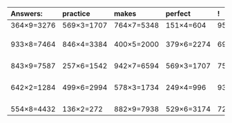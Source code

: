 | Answers: | practice | makes | perfect | ! |
| :--- | :--- | :--- | :--- | :--- |
| 364×9=3276 | 569×3=1707 | 764×7=5348 | 151×4=604 | 954×3=2862 | 
|   |   |   |   |   | 
|   |   |   |   |   | 
|   |   |   |   |   | 
| 933×8=7464 | 846×4=3384 | 400×5=2000 | 379×6=2274 | 693×8=5544 | 
|   |   |   |   |   | 
|   |   |   |   |   | 
|   |   |   |   |   | 
|   |   |   |   |   | 
| 843×9=7587 | 257×6=1542 | 942×7=6594 | 569×3=1707 | 759×3=2277 | 
|   |   |   |   |   | 
|   |   |   |   |   | 
|   |   |   |   |   | 
|   |   |   |   |   | 
| 642×2=1284 | 499×6=2994 | 578×3=1734 | 249×4=996 | 937×8=7496 | 
|   |   |   |   |   | 
|   |   |   |   |   | 
|   |   |   |   |   | 
|   |   |   |   |   | 
| 554×8=4432 | 136×2=272 | 882×9=7938 | 529×6=3174 | 724×7=5068 | 
